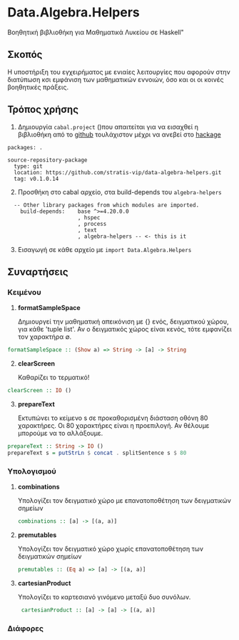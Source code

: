# Data.Algebra.Helpers

Βοηθητική βιβλιοθήκη για Μαθηματικά Λυκείου σε Haskell"

## Σκοπός

Η υποστήριξη του εγχειρήματος με ενιαίες λειτουργίες που αφορούν στην διατύπωση
κσι εμφάνιση των μαθηματικών εννοιών, όσο και οι οι κοινές βοηθητικές πράξεις.

## Τρόπος χρήσης

1. Δημιουργία ```cabal.project``` ()που απαιτείται για να εισαχθεί η βιβλιοθήκη
από το [github](https://github.com/stratis-vip/data-algebra-helpers) τουλάχιστον
μέχρι να ανεβεί στο [hackage](https://hackage-content.haskell.org/)

```cabal
packages: .

source-repository-package
  type: git
  location: https://github.com/stratis-vip/data-algebra-helpers.git
  tag: v0.1.0.14
```

2. Προσθήκη στο cabal αρχείο, στα build-depends του ```algebra-helpers```

```cabal
  -- Other library packages from which modules are imported.
    build-depends:    base ^>=4.20.0.0
                      , hspec 
                      , process
                      , text
                      , algebra-helpers -- <- this is it
```

3. Εισαγωγή σε κάθε αρχείο με ```import Data.Algebra.Helpers```

## Συναρτήσεις

### Κειμένου

1. __formatSampleSpace__

    Δημιουργεί την μαθηματική απεικόνιση με {} ενός, δειγματικού χώρου, για κάθε 'tuple list'. Αν ο δειγματικός χώρος είναι κενός, τότε εμφανίζει τον χαρακτήρα ∅.

  ```haskell
 formatSampleSpace :: (Show a) => String -> [a] -> String
```

2. __clearScreen__

    Καθαρίζει το τερματικό!

```haskell
clearScreen :: IO ()
```

3. __prepareText__

    Εκτυπώνει το κείμενο s σε προκαθορισμένη διάσταση οθόνη 80 χαρακτήρες.
    Οι 80 χαρακτήρες είναι η προεπιλογή. Αν θέλουμε μπορούμε να το αλλάξουμε.

  ```haskell
prepareText :: String -> IO ()
prepareText s = putStrLn $ concat . splitSentence s $ 80
```

### Υπολογισμού

1. __combinations__

    Υπολογίζει τον δειγματικό χώρο με επανατοποθέτηση των δειγματικών σημείων

    ```haskell
    combinations :: [a] -> [(a, a)]
    ```

2. __premutables__

    Υπολογίζει τον δειγματικό χώρο χωρίς επανατοποθέτηση των δειγματικών σημείων

    ```haskell
   premutables :: (Eq a) => [a] -> [(a, a)]
    ```

3. __cartesianProduct__

   Υπολογίζει το καρτεσιανό γινόμενο μεταξύ δυο συνόλων.

   ```haskell
    cartesianProduct :: [a] -> [a] -> [(a, a)]
    ```

### Διάφορες
